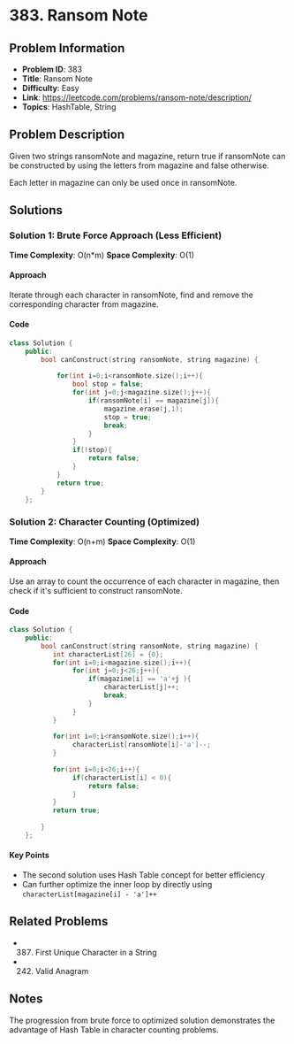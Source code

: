 # 383. Ransom Note

## Problem Information
- **Problem ID**: 383
- **Title**: Ransom Note
- **Difficulty**: Easy
- **Link**: https://leetcode.com/problems/ransom-note/description/
- **Topics**: HashTable, String

## Problem Description

Given two strings ransomNote and magazine, return true if ransomNote can be constructed by using the letters from magazine and false otherwise.

Each letter in magazine can only be used once in ransomNote.

## Solutions

### Solution 1: Brute Force Approach (Less Efficient)
**Time Complexity**: O(n*m)
**Space Complexity**: O(1)

#### Approach
Iterate through each character in ransomNote, find and remove the corresponding character from magazine.

#### Code
```cpp
class Solution {
    public:
        bool canConstruct(string ransomNote, string magazine) {
           
            for(int i=0;i<ransomNote.size();i++){
                bool stop = false;
                for(int j=0;j<magazine.size();j++){
                    if(ransomNote[i] == magazine[j]){
                        magazine.erase(j,1);
                        stop = true;
                        break;
                    }
                }
                if(!stop){
                    return false;
                }
            }
            return true;
        }
    };
```

### Solution 2: Character Counting (Optimized)
**Time Complexity**: O(n+m)
**Space Complexity**: O(1)

#### Approach
Use an array to count the occurrence of each character in magazine, then check if it's sufficient to construct ransomNote.

#### Code
```cpp
class Solution {
    public:
        bool canConstruct(string ransomNote, string magazine) {
           int characterList[26] = {0};
           for(int i=0;i<magazine.size();i++){
                for(int j=0;j<26;j++){
                    if(magazine[i] == 'a'+j ){
                        characterList[j]++;
                        break;
                    }
                }
           }
    
           for(int i=0;i<ransomNote.size();i++){
                characterList[ransomNote[i]-'a']--;
           }
    
           for(int i=0;i<26;i++){
                if(characterList[i] < 0){
                    return false;
                }
           }
           return true;
            
        }
    };
```

#### Key Points
- The second solution uses Hash Table concept for better efficiency
- Can further optimize the inner loop by directly using `characterList[magazine[i] - 'a']++`

## Related Problems
- 387. First Unique Character in a String
- 242. Valid Anagram

## Notes
The progression from brute force to optimized solution demonstrates the advantage of Hash Table in character counting problems.